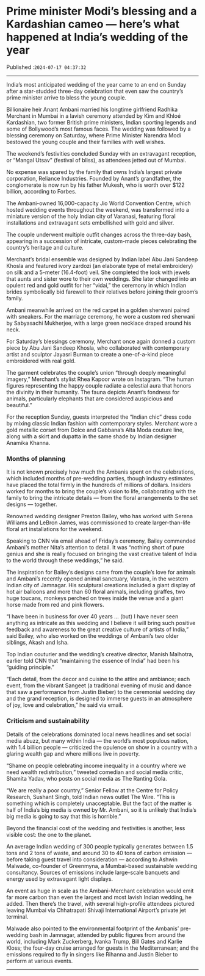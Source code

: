 # Prime minister Modi’s blessing and a Kardashian cameo — here’s what happened at India’s wedding of the year

Published :`2024-07-17 04:37:32`

---

India’s most anticipated wedding of the year came to an end on Sunday after a star-studded three-day celebration that even saw the country’s prime minister arrive to bless the young couple.

Billionaire heir Anant Ambani married his longtime girlfriend Radhika Merchant in Mumbai in a lavish ceremony attended by Kim and Khloé Kardashian, two former British prime ministers, Indian sporting legends and some of Bollywood’s most famous faces. The wedding was followed by a blessing ceremony on Saturday, where Prime Minister Narendra Modi bestowed the young couple and their families with well wishes.

The weekend’s festivities concluded Sunday with an extravagant reception, or “Mangal Utsav” (festival of bliss), as attendees jetted out of Mumbai.

No expense was spared by the family that owns India’s largest private corporation, Reliance Industries. Founded by Anant’s grandfather, the conglomerate is now run by his father Mukesh, who is worth over $122 billion, according to Forbes.

The Ambani-owned 16,000-capacity Jio World Convention Centre, which hosted wedding events throughout the weekend, was transformed into a miniature version of the holy Indian city of Varanasi, featuring floral installations and extravagant sets embellished with gold and silver.

The couple underwent multiple outfit changes across the three-day bash, appearing in a succession of intricate, custom-made pieces celebrating the country’s heritage and culture.

Merchant’s bridal ensemble was designed by Indian label Abu Jani Sandeep Khosla and featured ivory zardozi (an elaborate type of metal embroidery) on silk and a 5-meter (16.4-foot) veil. She completed the look with jewels that aunts and sister wore to their own weddings. She later changed into an opulent red and gold outfit for her “vidai,” the ceremony in which Indian brides symbolically bid farewell to their relatives before joining their groom’s family.

Ambani meanwhile arrived on the red carpet in a golden sherwani paired with sneakers. For the marriage ceremony, he wore a custom red sherwani by Sabyasachi Mukherjee, with a large green necklace draped around his neck.

For Saturday’s blessings ceremony, Merchant once again donned a custom piece by Abu Jani Sandeep Khosla, who collaborated with contemporary artist and sculptor Jayasri Burman to create a one-of-a-kind piece embroidered with real gold.

The garment celebrates the couple’s union “through deeply meaningful imagery,” Merchant’s stylist Rhea Kapoor wrote on Instagram. “The human figures representing the happy couple radiate a celestial aura that honors the divinity in their humanity. The fauna depicts Anant’s fondness for animals, particularly elephants that are considered auspicious and beautiful.”

For the reception Sunday, guests interpreted the “Indian chic” dress code by mixing classic Indian fashion with contemporary styles. Merchant wore a gold metallic corset from Dolce and Gabbana’s Alta Moda couture line, along with a skirt and dupatta in the same shade by Indian designer Anamika Khanna.

### Months of planning

It is not known precisely how much the Ambanis spent on the celebrations, which included months of pre-wedding parties, though industry estimates have placed the total firmly in the hundreds of millions of dollars. Insiders worked for months to bring the couple’s vision to life, collaborating with the family to bring the intricate details — from the floral arrangements to the set designs — together.

Renowned wedding designer Preston Bailey, who has worked with Serena Williams and LeBron James, was commissioned to create larger-than-life floral art installations for the weekend.

Speaking to CNN via email ahead of Friday’s ceremony, Bailey commended Ambani’s mother Nita’s attention to detail. It was “nothing short of pure genius and she is really focused on bringing the vast creative talent of India to the world through these weddings,” he said.

The inspiration for Bailey’s designs came from the couple’s love for animals and Ambani’s recently opened animal sanctuary, Vantara, in the western Indian city of Jamnagar. His sculptural creations included a giant display of hot air balloons and more than 60 floral animals, including giraffes, two huge toucans, monkeys perched on trees inside the venue and a giant horse made from red and pink flowers.

“I have been in business for over 40 years … (but) I have never seen anything as intricate as this wedding and I believe it will bring such positive feedback and awareness to the great creative culture of artists of India,” said Bailey, who also worked on the weddings of Ambani’s two older siblings, Akash and Isha.

Top Indian couturier and the wedding’s creative director, Manish Malhotra, earlier told CNN that “maintaining the essence of India” had been his “guiding principle.”

“Each detail, from the decor and cuisine to the attire and ambiance; each event, from the vibrant Sangeet (a traditional evening of music and dance that saw a performance from Justin Bieber) to the ceremonial wedding day and the grand reception, is designed to immerse guests in an atmosphere of joy, love and celebration,” he said via email.

### Criticism and sustainability

Details of the celebrations dominated local news headlines and set social media abuzz, but many within India — the world’s most populous nation, with 1.4 billion people — criticized the opulence on show in a country with a glaring wealth gap and where millions live in poverty.

“Shame on people celebrating income inequality in a country where we need wealth redistribution,” tweeted comedian and social media critic, Shamita Yadav, who posts on social media as The Ranting Gola.

“We are really a poor country,” Senior Fellow at the Centre for Policy Research, Sushant Singh, told Indian news outlet The Wire. “This is something which is completely unacceptable. But the fact of the matter is half of India’s big media is owned by Mr. Ambani, so it is unlikely that India’s big media is going to say that this is horrible.”

Beyond the financial cost of the wedding and festivities is another, less visible cost: the one to the planet.

An average Indian wedding of 300 people typically generates between 1.5 tons and 2 tons of waste, and around 30 to 40 tons of carbon emission — before taking guest travel into consideration — according to Ashwin Malwade, co-founder of Greenmyna, a Mumbai-based sustainable wedding consultancy. Sources of emissions include large-scale banquets and energy used by extravagant light displays.

An event as huge in scale as the Ambani-Merchant celebration would emit far more carbon than even the largest and most lavish Indian wedding, he added. Then there’s the travel, with several high-profile attendees pictured leaving Mumbai via Chhatrapati Shivaji International Airport’s private jet terminal.

Malwade also pointed to the environmental footprint of the Ambanis’ pre-wedding bash in Jamnagar, attended by public figures from around the world, including Mark Zuckerberg, Ivanka Trump, Bill Gates and Karlie Kloss; the four-day cruise arranged for guests in the Mediterranean; and the emissions required to fly in singers like Rihanna and Justin Bieber to perform at various events.

---

